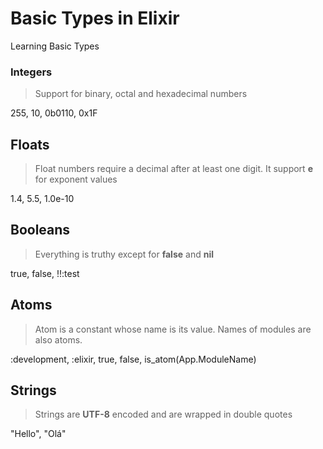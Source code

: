 # Basic Types in Elixir
Learning Basic Types

### Integers
>Support for binary, octal and hexadecimal numbers

255,
10,
0b0110,
0x1F

## Floats
>Float numbers require a decimal after at least one digit.
>It support **e** for exponent values

1.4,
5.5,
1.0e-10

## Booleans
>Everything is truthy except for **false** and **nil**

true,
false,
!!:test

## Atoms
>Atom is a constant whose name is its value. Names of modules are also atoms.

:development,
:elixir,
true,
false,
is_atom(App.ModuleName)

## Strings
>Strings are **UTF-8** encoded and are wrapped in double quotes

"Hello",
"Olá"